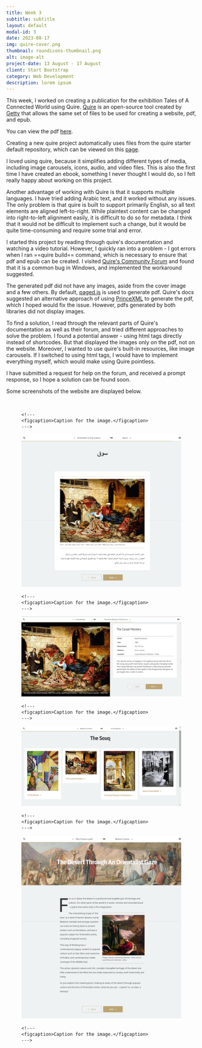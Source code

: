 ```yaml
---
title: Week 3
subtitle: subtitle
layout: default
modal-id: 3
date: 2023-08-17
img: quire-cover.png
thumbnail: roundicons-thumbnail.png
alt: image-alt
project-date: 13 August - 17 August
client: Start Bootstrap
category: Web Development
description: lorem ipsum
---
```


This week, I worked on creating a publication for the exhibition Tales of A Connected World using Quire. [Quire](https://quire.getty.edu/) is an open-source tool created by [Getty](https://www.getty.edu/) that allows the same set of files to be used for creating a website, pdf, and epub.

You can view the pdf <a href="img/portfolio/quire-final.pdf" target="_blank">here</a>.

[comment]: # (<embed src="img/portfolio/quire-final.pdf" type="application/pdf"   height="700px" width="500">)

[comment]: # (The embed tag also works!)

Creating a new quire project automatically uses files from the quire starter default repository, which can be viewed on this [page](https://github.com/thegetty/quire-starter-default).

I loved using quire, because it simplifies adding different types of media, including image carousels, icons, audio, and video files. This is also the first time I have created an ebook, something I never thought I would do, so I felt really happy about working on this project.

Another advantage of working with Quire is that it supports multiple languages. I have tried adding Arabic text, and it worked without any issues. The only problem is that quire is built to support primarily English, so all text elements are aligned left-to-right. While plaintext content can be changed into right-to-left alignment easily, it is difficult to do so for metadata. I think that it would not be difficult to implement such a change, but it would be quite time-consuming and require some trial and error.

I started this project by reading through quire's documentation and watching a video tutorial. However, I quickly ran into a problem - I got errors when I ran ==quire build== command, which is necessary to ensure that pdf and epub can be created. I visited [Quire's Community Forum](https://github.com/thegetty/quire/discussions) and found that it is a common bug in Windows, and implemented the workaround suggested.

The generated pdf did not have any images, aside from the cover image and a few others. By default, [paged.js](https://pagedjs.org/) is used to generate pdf. Quire's docs suggested an alternative approach of using [PrinceXML](https://www.princexml.com/) to generate the pdf, which I hoped would fix the issue. However, pdfs generated by both libraries did not display images. 

To find a solution, I read through the relevant parts of Quire's documentation as well as their forum, and tried different approaches to solve the problem. I found a potential answer - using html tags directly instead of shortcodes. But that displayed the images only on the pdf, not on the website. Moreover, I wanted to use quire's built-in resources, like image carousels. If I switched to using html tags, I would have to implement everything myself, which would make using Quire pointless.

I have submitted a request for help on the forum, and received a prompt response, so I hope a solution can be found soon.

Some screenshots of the website are displayed below.

<figure>
    <img src="img/portfolio/quire-cover-web.png" class="img-responsive img-centered" alt="">
    
    <!---
    <figcaption>Caption for the image.</figcaption>
    --->

</figure>

<figure>
    <img src="img/portfolio/quire-arabic.jpeg" class="img-responsive img-centered" alt="">
    
    <!---
    <figcaption>Caption for the image.</figcaption>
    --->

</figure>

<figure>
    <img src="img/portfolio/quire-cat-1.png" class="img-responsive img-centered" alt="Home page for English">
    
    <!---
    <figcaption>Caption for the image.</figcaption>
    --->

</figure>

<figure>
    <img src="img/portfolio/quire-souq-toc.png" class="img-responsive img-centered" alt="">
    
    <!---
    <figcaption>Caption for the image.</figcaption>
    --->

</figure>

<figure>
    <img src="img/portfolio/quire-desert.jpeg" class="img-responsive img-centered" alt="">
    
    <!---
    <figcaption>Caption for the image.</figcaption>
    --->

</figure>
